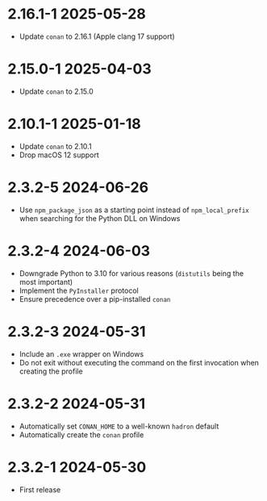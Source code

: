 # 2.16.1-1 2025-05-28
  * Update `conan` to 2.16.1 (Apple clang 17 support)

# 2.15.0-1 2025-04-03
  * Update `conan` to 2.15.0

# 2.10.1-1 2025-01-18
  * Update `conan` to 2.10.1
  * Drop macOS 12 support 

# 2.3.2-5 2024-06-26
  * Use `npm_package_json` as a starting point instead of `npm_local_prefix` when searching for the Python DLL on Windows

# 2.3.2-4 2024-06-03
  * Downgrade Python to 3.10 for various reasons (`distutils` being the most important)
  * Implement the `PyInstaller` protocol
  * Ensure precedence over a pip-installed `conan`

# 2.3.2-3 2024-05-31
  * Include an `.exe` wrapper on Windows
  * Do not exit without executing the command on the first invocation when creating the profile

# 2.3.2-2 2024-05-31
  * Automatically set `CONAN_HOME` to a well-known `hadron` default
  * Automatically create the `conan` profile

# 2.3.2-1 2024-05-30
  * First release
